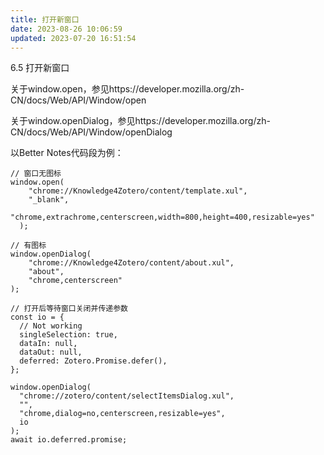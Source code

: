 ```yaml
---
title: 打开新窗口
date: 2023-08-26 10:06:59
updated: 2023-07-20 16:51:54
---
```

6.5 打开新窗口

关于window.open，参见https://developer.mozilla.org/zh-CN/docs/Web/API/Window/open

关于window.openDialog，参见https://developer.mozilla.org/zh-CN/docs/Web/API/Window/openDialog

以Better Notes代码段为例：

```
// 窗口无图标
window.open(
    "chrome://Knowledge4Zotero/content/template.xul",
    "_blank",
    "chrome,extrachrome,centerscreen,width=800,height=400,resizable=yes"
  );

// 有图标
window.openDialog(
    "chrome://Knowledge4Zotero/content/about.xul",
    "about",
    "chrome,centerscreen"
);

// 打开后等待窗口关闭并传递参数
const io = {
  // Not working
  singleSelection: true,
  dataIn: null,
  dataOut: null,
  deferred: Zotero.Promise.defer(),
};

window.openDialog(
  "chrome://zotero/content/selectItemsDialog.xul",
  "",
  "chrome,dialog=no,centerscreen,resizable=yes",
  io
);
await io.deferred.promise; 
```